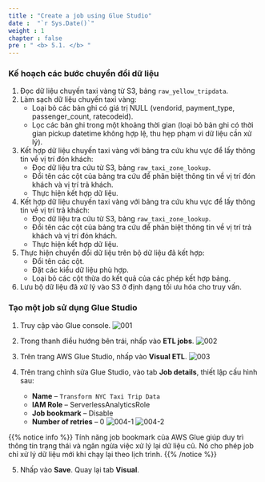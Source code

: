 ```yaml
---
title : "Create a job using Glue Studio"
date :  "`r Sys.Date()`" 
weight : 1
chapter : false
pre : " <b> 5.1. </b> "
---
```


### Kế hoạch các bước chuyển đổi dữ liệu

1. Đọc dữ liệu chuyến taxi vàng từ S3, bảng `raw_yellow_tripdata`.
2. Làm sạch dữ liệu chuyến taxi vàng:
   - Loại bỏ các bản ghi có giá trị NULL (vendorid, payment_type, passenger_count, ratecodeid).
   - Lọc các bản ghi trong một khoảng thời gian (loại bỏ bản ghi có thời gian pickup datetime không hợp lệ, thu hẹp phạm vi dữ liệu cần xử lý).
3. Kết hợp dữ liệu chuyến taxi vàng với bảng tra cứu khu vực để lấy thông tin về vị trí đón khách:
   - Đọc dữ liệu tra cứu từ S3, bảng `raw_taxi_zone_lookup`.
   - Đổi tên các cột của bảng tra cứu để phân biệt thông tin về vị trí đón khách và vị trí trả khách.
   - Thực hiện kết hợp dữ liệu.
4. Kết hợp dữ liệu chuyến taxi vàng với bảng tra cứu khu vực để lấy thông tin về vị trí trả khách:
   - Đọc dữ liệu tra cứu từ S3, bảng `raw_taxi_zone_lookup`.
   - Đổi tên các cột của bảng tra cứu để phân biệt thông tin về vị trí trả khách và vị trí đón khách.
   - Thực hiện kết hợp dữ liệu.
5. Thực hiện chuyển đổi dữ liệu trên bộ dữ liệu đã kết hợp:
   - Đổi tên các cột.
   - Đặt các kiểu dữ liệu phù hợp.
   - Loại bỏ các cột thừa do kết quả của các phép kết hợp bảng.
6. Lưu bộ dữ liệu đã xử lý vào S3 ở định dạng tối ưu hóa cho truy vấn.

### Tạo một job sử dụng Glue Studio

1. Truy cập vào Glue console.
![001](../../../images/5.transforming/5.1/001.png)

2. Trong thanh điều hướng bên trái, nhấp vào **ETL jobs**.
![002](../../../images/5.transforming/5.1/002.png)

3. Trên trang AWS Glue Studio, nhấp vào **Visual ETL**.
![003](../../../images/5.transforming/5.1/003.png)

4. Trên trang chỉnh sửa Glue Studio, vào tab **Job details**, thiết lập cấu hình sau:
   - **Name** – `Transform NYC Taxi Trip Data`
   - **IAM Role** – ServerlessAnalyticsRole
   - **Job bookmark** – Disable
   - **Number of retries** – 0
   ![004-1](../../../images/5.transforming/5.1/004-1.png)
   ![004-2](../../../images/5.transforming/5.1/004-2.png)

{{% notice info %}}
Tính năng job bookmark của AWS Glue giúp duy trì thông tin trạng thái và ngăn ngừa việc xử lý lại dữ liệu cũ. Nó cho phép job chỉ xử lý dữ liệu mới khi chạy lại theo lịch trình.
{{% /notice %}}

5. Nhấp vào **Save**. Quay lại tab **Visual**.
